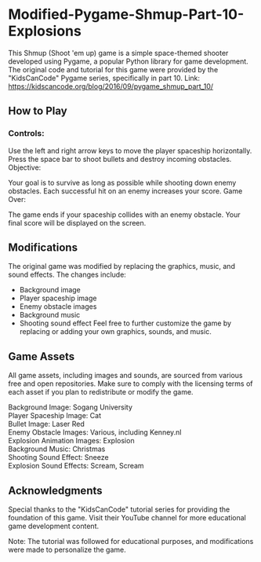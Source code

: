 # Modified-Pygame-Shmup-Part-10-Explosions
This Shmup (Shoot 'em up) game is a simple space-themed shooter developed using Pygame, a popular Python library for game development. The original code and tutorial for this game were provided by the "KidsCanCode" Pygame series, specifically in part 10. Link: https://kidscancode.org/blog/2016/09/pygame_shmup_part_10/  

## How to Play
### Controls:

Use the left and right arrow keys to move the player spaceship horizontally.
Press the space bar to shoot bullets and destroy incoming obstacles.
Objective:

Your goal is to survive as long as possible while shooting down enemy obstacles.
Each successful hit on an enemy increases your score.
Game Over:

The game ends if your spaceship collides with an enemy obstacle.
Your final score will be displayed on the screen.
## Modifications
The original game was modified by replacing the graphics, music, and sound effects. The changes include:

- Background image
- Player spaceship image
- Enemy obstacle images
- Background music
- Shooting sound effect
Feel free to further customize the game by replacing or adding your own graphics, sounds, and music.

## Game Assets
All game assets, including images and sounds, are sourced from various free and open repositories. Make sure to comply with the licensing terms of each asset if you plan to redistribute or modify the game.

Background Image: Sogang University<br />
Player Spaceship Image: Cat<br />
Bullet Image: Laser Red<br />
Enemy Obstacle Images: Various, including Kenney.nl<br />
Explosion Animation Images: Explosion<br />
Background Music: Christmas<br />
Shooting Sound Effect: Sneeze<br />
Explosion Sound Effects: Scream, Scream<br />
## Acknowledgments
Special thanks to the "KidsCanCode" tutorial series for providing the foundation of this game. Visit their YouTube channel for more educational game development content.

Note: The tutorial was followed for educational purposes, and modifications were made to personalize the game.
